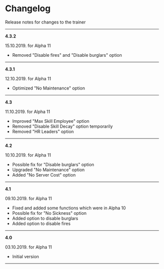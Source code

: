 # Changelog
Release notes for changes to the trainer

---

**4.3.2**

15.10.2019. for Alpha 11
- Removed "Disable fires" and "Disable burglars" option

---

**4.3.1**

12.10.2019. for Alpha 11
- Optimized "No Maintenance" option

---

**4.3**

11.10.2019. for Alpha 11
- Improved "Max Skill Employee" option
- Removed "Disable Skill Decay" option temporarily
- Removed "HR Leaders" option

---

**4.2**

10.10.2019. for Alpha 11
- Possible fix for "Disable burglars" option
- Upgraded "No Maintenance" option
- Added "No Server Cost" option

---

**4.1**

09.10.2019. for Alpha 11
- Fixed and added some functions which were in Alpha 10
- Possible fix for "No Sickness" option
- Added option to disable burglars
- Added option to disable fires

---

**4.0**

03.10.2019. for Alpha 11
- Initial version

---